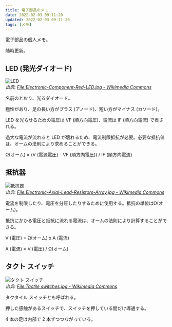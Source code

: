 ```yaml
---
title: 電子部品のメモ
date: 2022-02-03 09:11:20
updated: 2022-02-03 09:11:20
tags: [メモ]
---
```


電子部品の個人メモ。

随時更新。
<!-- more -->
## LED (発光ダイオード)

![LED](notes-on-electronic-components/led.jpg)  
_出典: [File:Electronic-Component-Red-LED.jpg - Wikimedia Commons][1]_

名前のとおり、光るダイオード。

極性があり、足の長い方がプラス (アノード)、短い方がマイナス (カソード)。

LED を光らせるための電圧は VF (順方向電圧)、電流は IF (順方向電流) で表される。

過大な電流が流れると LED が壊れるため、電流制限抵抗が必要。必要な抵抗値は、オームの法則により求めることができる。

Ω(オーム) = (V (電源電圧) - VF (順方向電圧)) / IF (順方向電流)

## 抵抗器

![抵抗器](notes-on-electronic-components/resistor.jpg)  
_出典: [File:Electronic-Axial-Lead-Resistors-Array.jpg - Wikimedia Commons][2]_

電流を制限したり、電圧を分圧したりするために使用する。抵抗の単位はΩ(オーム)。

抵抗にかかる電圧と抵抗に流れる電流は、オームの法則により計算することができる。

V (電圧) = Ω(オーム) x A (電流)

A (電流) = V (電圧) / Ω(オーム)

## タクト スイッチ

![タクト スイッチ](notes-on-electronic-components/tact-switch.jpg)  
_出典: [File:Tactile switches.jpg - Wikimedia Commons][3]_

タクタイル スイッチとも呼ばれる。

押した感触があるスイッチで、スイッチを押している間だけ導通する。

4 本の足は内部で 2 本ずつつながっている。

[1]: https://commons.wikimedia.org/wiki/File:Electronic-Component-Red-LED.jpg
[2]: https://commons.wikimedia.org/wiki/File:Electronic-Axial-Lead-Resistors-Array.jpg
[3]: https://commons.m.wikimedia.org/wiki/File:Tactile_switches.jpg
